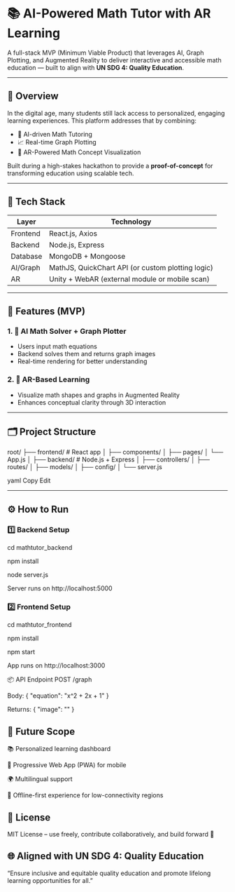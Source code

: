 # 📚 AI-Powered Math Tutor with AR Learning

A full-stack MVP (Minimum Viable Product) that leverages AI, Graph Plotting, and Augmented Reality to deliver interactive and accessible math education — built to align with **UN SDG 4: Quality Education**.

---

## 🚀 Overview

In the digital age, many students still lack access to personalized, engaging learning experiences. This platform addresses that by combining:

- 🤖 AI-driven Math Tutoring  
- 📈 Real-time Graph Plotting  
- 🧠 AR-Powered Math Concept Visualization  

Built during a high-stakes hackathon to provide a **proof-of-concept** for transforming education using scalable tech.

---

## 🔧 Tech Stack

| Layer     | Technology           |
|-----------|----------------------|
| Frontend  | React.js, Axios      |
| Backend   | Node.js, Express     |
| Database  | MongoDB + Mongoose   |
| AI/Graph  | MathJS, QuickChart API (or custom plotting logic) |
| AR        | Unity + WebAR (external module or mobile scan)    |

---

## 🧩 Features (MVP)

### 1. 🔢 AI Math Solver + Graph Plotter
- Users input math equations
- Backend solves them and returns graph images
- Real-time rendering for better understanding

### 2. 🧊 AR-Based Learning
- Visualize math shapes and graphs in Augmented Reality
- Enhances conceptual clarity through 3D interaction

---

## 🗂️ Project Structure

root/ ├── frontend/ # React app │ ├── components/ │ ├── pages/ │ └── App.js │ ├── backend/ # Node.js + Express │ ├── controllers/ │ ├── routes/ │ ├── models/ │ ├── config/ │ └── server.js

yaml
Copy
Edit

---

## ⚙️ How to Run

### 1️⃣ Backend Setup
cd mathtutor_backend

npm install

node server.js

Server runs on http://localhost:5000

### 2️⃣ Frontend Setup

cd mathtutor_frontend

npm install

npm start

App runs on http://localhost:3000

📦 API Endpoint
POST /graph

Body: { "equation": "x^2 + 2x + 1" }

Returns: { "image": "<base64-encoded PNG>" }

## 🎯 Future Scope
📚 Personalized learning dashboard

📱 Progressive Web App (PWA) for mobile

🌍 Multilingual support

📶 Offline-first experience for low-connectivity regions

## 🏁 License
MIT License – use freely, contribute collaboratively, and build forward 🚀

## 🌐 Aligned with UN SDG 4: Quality Education
“Ensure inclusive and equitable quality education and promote lifelong learning opportunities for all.”

